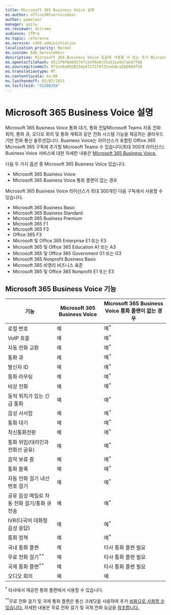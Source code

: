 ```yaml
---
title: Microsoft 365 Business Voice 설명
ms.author: office365servicedesc
author: pamelaar
manager: gailw
ms.reviewer: dstrome
audience: ITPro
ms.topic: reference
ms.service: o365-administration
localization_priority: Normal
ms.custom: Adm_ServiceDesc
description: Microsoft 365 Business Voice 호출에 사용할 수 있는 추가 Microsoft Teams 서비스입니다. 이는 전화 시스템, 국내 통화 플랜, SMS 및 오디오 회의를 결합합니다.
ms.openlocfilehash: d5c2f0f8eb027bfc5ef6a9c55a53aa9b7a647f68
ms.sourcegitcommit: 073ce0a092023eb4727274f22ceb8ca2b806df58
ms.translationtype: MT
ms.contentlocale: ko-KR
ms.lasthandoff: 05/07/2021
ms.locfileid: "52266358"
---
```

# <a name="microsoft-365-business-voice-service-description"></a>Microsoft 365 Business Voice 설명

Microsoft 365 Business Voice 통화 대기, 통화 전달Microsoft Teams 자동 전화 회의, 통화 큐, 오디오 회의 및 통화 계획과 같은 전화 시스템 기능을 제공하는 클라우드 기반 전화 통신 솔루션입니다. Business Voice는 라이선스가 포함된 Office 365 Microsoft 365 구독에 추가할 Microsoft Teams 수 있습니다(최대 300개 라이선스). Business Voice 서비스에 대한 자세한 내용은 [Microsoft 365 Business Voice.](/MicrosoftTeams/business-voice/whats-business-voice)

다음 두 가지 옵션 중 Microsoft 365 Business Voice 있습니다.

- Microsoft 365 Business Voice
- Microsoft 365 Business Voice 통화 플랜이 없는 경우

Microsoft 365 Business Voice 라이선스가 최대 300개인 다음 구독에서 사용할 수 있습니다.

- Microsoft 365 Business Basic
- Microsoft 365 Business Standard
- Microsoft 365 Business Premium
- Microsoft 365 F1
- Microsoft 365 F3
- Office 365 F3
- Microsoft 및 Office 365 Enterprise E1 또는 E3
- Microsoft 365 및 Office 365 Education A1 또는 A3
- Microsoft 365 및 Office 365 Government G1 또는 G3
- Microsoft 365 Nonprofit Business Basic
- Microsoft 365 비영리 비즈니스 표준
- Microsoft 365 및 Office 365 Nonprofit E1 또는 E3

## <a name="microsoft-365-business-voice-features"></a>Microsoft 365 Business Voice 기능

| 기능 | Microsoft 365 Business Voice | Microsoft 365 Business Voice 통화 플랜이 없는 경우 |
|--------------------------------------------------------|------------------------------|---------------------------------------------------|
| 로컬 번호 | 예 | 예<sup>*</sup> |
| VoIP 호출 | 예 | 예<sup>*</sup> |
| 자동 전화 교환 | 예 | 예<sup>*</sup> |
| 통화 큐 | 예 | 예<sup>*</sup> |
| 발신자 ID | 예 | 예<sup>*</sup> |
| 통화 라우팅 | 예 | 예<sup>*</sup> |
| 비상 전화 | 예 | 예<sup>*</sup> |
| 동적 위치가 있는 긴급 통화 | 예 | 예<sup>*</sup> |
| 음성 사서함 | 예 | 예<sup>*</sup> |
| 통화 대기 | 예 | 예<sup>*</sup> |
| 착신통화전환 | 예 | 예<sup>*</sup> |
| 통화 위임(대리인과 전화선 공유) | 예 | 예<sup>*</sup> |
| 음악 보류 중 | 예 | 예<sup>*</sup> |
| 통화 블록 | 예 | 예<sup>*</sup> |
| 자동 전화 걸기 내선 번호 걸기 | 예 | 예<sup>*</sup> |
| 공유 음성 메일로 자동 전화 걸기/통화 큐 전송 | 예 | 예<sup>*</sup> |
| IVR(다국어 대화형 음성 응답) | 예 | 예<sup>*</sup> |
| 통화 정책 | 예 | 예<sup>*</sup> |
| 국내 통화 플랜 | 예 | 타사 통화 플랜 필요 |
| 무료 전화 걸기<sup>**</sup> | 예 | 타사 통화 플랜 필요 |
| 국제 통화 플랜<sup>**</sup> | 예 | 타사 통화 플랜 필요 |
| 오디오 회의 | 예 | 예 |

<sup>*</sup> 타사에서 제공한 통화 플랜에서 사용할 수 있습니다.

<sup>**</sup>무료 전화 걸기 및 국제 통화 플랜은 통신 크레딧을 사용하여 추가 [비용으로 사용할 수 있습니다.](/microsoftteams/what-are-communications-credits) 자세한 내용은 무료 [](/microsoftteams/toll-free-dialing-limitations-and-restrictions) 전화 걸기 및 국제 전화 요금을 [참조합니다.](https://www.microsoft.com/microsoft-365/microsoft-teams/voice-calling?rtc=1#ow-download-rates)
